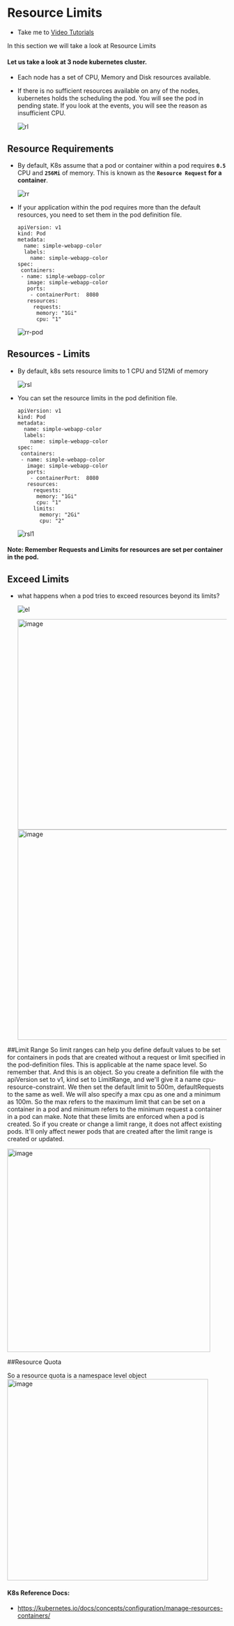# Resource Limits
  - Take me to [Video Tutorials](https://kodekloud.com/topic/resource-limits/)
  
In this section we will take a look at Resource Limits

#### Let us take a look at 3 node kubernetes cluster.
- Each node has a set of CPU, Memory and Disk resources available.
- If there is no sufficient resources available on any of the nodes, kubernetes holds the scheduling the pod. You will see the pod in pending state. If you look at the events, you will see the reason as insufficient CPU.
  
  ![rl](../../images/rl.PNG)
  
## Resource Requirements
- By default, K8s assume that a pod or container within a pod requires **`0.5`** CPU and **`256Mi`** of memory. This is known as the **`Resource Request` for a container**.
  
  ![rr](../../images/rr.PNG)
  
- If your application within the pod requires more than the default resources, you need to set them in the pod definition file.

  ```
  apiVersion: v1
  kind: Pod
  metadata:
    name: simple-webapp-color
    labels:
      name: simple-webapp-color
  spec:
   containers:
   - name: simple-webapp-color
     image: simple-webapp-color
     ports:
      - containerPort:  8080
     resources:
       requests:
        memory: "1Gi"
        cpu: "1"
  ```
  ![rr-pod](../../images/rr-pod.PNG) 
   
## Resources - Limits
- By default, k8s sets resource limits to 1 CPU and 512Mi of memory
  
  ![rsl](../../images/rsl.PNG)
  
- You can set the resource limits in the pod definition file.
  
  ```
  apiVersion: v1
  kind: Pod
  metadata:
    name: simple-webapp-color
    labels:
      name: simple-webapp-color
  spec:
   containers:
   - name: simple-webapp-color
     image: simple-webapp-color
     ports:
      - containerPort:  8080
     resources:
       requests:
        memory: "1Gi"
        cpu: "1"
       limits:
         memory: "2Gi"
         cpu: "2"
  ```
  ![rsl1](../../images/rsl1.PNG)
  
#### Note: Remember Requests and Limits for resources are set per container in the pod.
  
## Exceed Limits
- what happens when a pod tries to exceed resources beyond its limits?

   ![el](../../images/el.PNG)


   <img width="482" alt="image" src="https://github.com/Pradyumnyadav0992/certified-kubernetes-administrator-course/assets/94163028/4ab58ffc-3ba0-417e-9b90-91ee49cf1e54">


  <img width="482" alt="image" src="https://github.com/Pradyumnyadav0992/certified-kubernetes-administrator-course/assets/94163028/361cd14a-e63b-4a7c-a618-4b76005d71d7">


##Limit Range
So limit ranges can help you define default values to be set for containers in pods that are created without a request or limit specified in the pod-definition files. This is applicable at the name space level. So remember that. And this is an object. So you create a definition file with the apiVersion set to v1, kind set to LimitRange, and we'll give it a name cpu-resource-constraint. We then set the default limit to 500m, defaultRequests to the same as well. We will also specify a max cpu as one and a minimum as 100m. So the max refers to the maximum limit that can be set on a container in a pod and minimum refers to the minimum request a container in a pod can make. Note that these limits are enforced when a pod is created. So if you create or change a limit range, it does not affect existing pods. It'll only affect newer pods that are created after the limit range is created or updated.

<img width="466" alt="image" src="https://github.com/Pradyumnyadav0992/certified-kubernetes-administrator-course/assets/94163028/3d098baa-cf23-4377-abe2-53dbbd4cbbe1">

##Resource Quota

So a resource quota is a namespace level object
<img width="461" alt="image" src="https://github.com/Pradyumnyadav0992/certified-kubernetes-administrator-course/assets/94163028/e922405b-4f0f-41db-a52f-638f7a32e2b3">


#### K8s Reference Docs:
- https://kubernetes.io/docs/concepts/configuration/manage-resources-containers/
  
  
